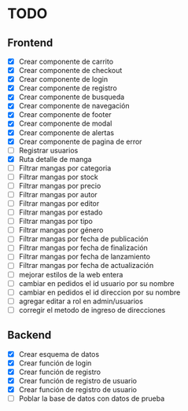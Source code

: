 # TODO

## Frontend

- [x] Crear componente de carrito
- [x] Crear componente de checkout
- [x] Crear componente de login
- [x] Crear componente de registro
- [x] Crear componente de busqueda
- [x] Crear componente de navegación
- [x] Crear componente de footer
- [x] Crear componente de modal
- [x] Crear componente de alertas
- [x] Crear componente de pagina de error
- [ ] Registrar usuarios
- [x] Ruta detalle de manga
- [ ] Filtrar mangas por categoria
- [ ] Filtrar mangas por stock
- [ ] Filtrar mangas por precio
- [ ] Filtrar mangas por autor
- [ ] Filtrar mangas por editor
- [ ] Filtrar mangas por estado
- [ ] Filtrar mangas por tipo
- [ ] Filtrar mangas por género
- [ ] Filtrar mangas por fecha de publicación
- [ ] Filtrar mangas por fecha de finalización
- [ ] Filtrar mangas por fecha de lanzamiento
- [ ] Filtrar mangas por fecha de actualización
- [ ] mejorar estilos de la web entera
- [ ] cambiar en pedidos el id usuario por su nombre 
- [ ] cambiar en pedidos el id direccion por su nombre
- [ ] agregar editar a rol en admin/usuarios
- [ ] corregir el metodo de ingreso de direcciones
## Backend

- [x] Crear esquema de datos
- [x] Crear función de login
- [x] Crear función de registro
- [x] Crear función de registro de usuario
- [x] Crear función de registro de usuario
- [ ] Poblar la base de datos con datos de prueba
